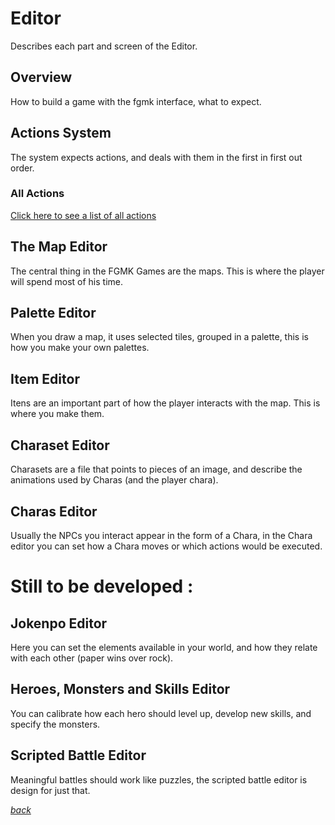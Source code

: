 # Editor
Describes each part and screen of the Editor.

## Overview
How to build a game with the fgmk interface, what to expect.

## Actions System
The system expects actions, and deals with them in the first in first out order.

### All Actions

[Click here to see a list of all actions](actions.md)

## The Map Editor
The central thing in the FGMK Games are the maps. This is where the player will
spend most of his time.

## Palette Editor
When you draw a map, it uses selected tiles, grouped in a palette, this is how
you make your own palettes.

## Item Editor
Itens are an important part of how the player interacts with the map. This is
where you make them.

## Charaset Editor
Charasets are a file that points to pieces of an image, and describe the
animations used by Charas (and the player chara).

## Charas Editor
Usually the NPCs you interact appear in the form of a Chara, in the Chara editor
you can set how a Chara moves or which actions would be executed.

# Still to be developed :

## Jokenpo Editor
Here you can set the elements available in your world, and how they relate with
each other (paper wins over rock).

## Heroes, Monsters and Skills Editor
You can calibrate how each hero should level up, develop new skills, and specify
the monsters.

## Scripted Battle Editor
Meaningful battles should work like puzzles, the scripted battle editor is
design for just that.



[*back*](../index.md)
